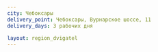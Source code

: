 ```yaml
---
city: Чебоксары
delivery_point: Чебоксары, Вурнарское шоссе, 11
delivery_days: 3 рабочих дня

layout: region_dvigatel
---
```

